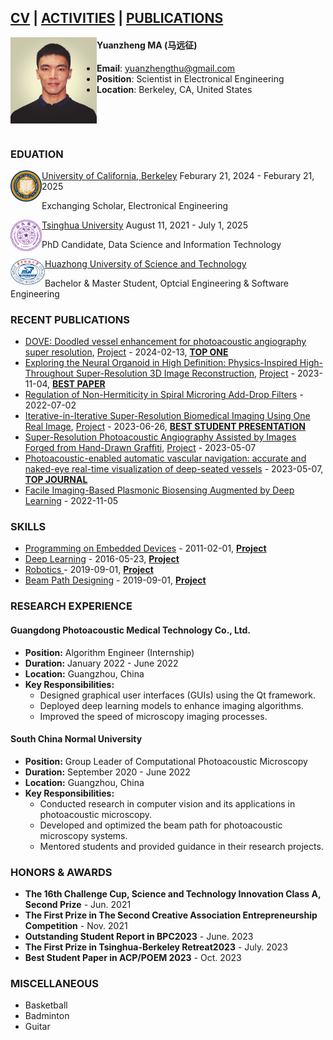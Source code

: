 ## [CV](CV/README.md)   |  [ACTIVITIES](ACTIVATIES/README.md)   |   [PUBLICATIONS](https://github.com/yuanzhengthu/yuanzhengthu.github.io/blob/35e028a5ee17ed0e7dfa3d8efda138a49ca1042d/PUBLICATIONS/README.md)
<!-- <img align="left" width="200" src="CV/1708975869150.jpg" />-->
<img align="left" width="138" src="CV/1708975869150.jpg" />


#### **Yuanzheng MA (马远征)**
- **Email**: yuanzhengthu@gmail.com
- **Position**: Scientist in Electronical Engineering
- **Location**: Berkeley, CA, United States

&emsp;

&emsp;

### EDUATION


<img align="left" width="50" src="CV/Seal_of_University_of_California,_Berkeley.svg.png" />

[University of California, Berkeley](https://www.berkeley.edu) Feburary 21, 2024 - Feburary 21, 2025

Exchanging Scholar, Electronical Engineering


<img align="left" width="50" src="CV/630px-Tsinghua_University_Logo.svg.png" />

[Tsinghua University](https://www.tsinghua.edu.cn/en/) August 11, 2021 - July 1, 2025

PhD Candidate, Data Science and Information Technology


<img align="left" width="55" src="CV/Hustseals.png" />

[Huazhong University of Science and Technology](https://english.hust.edu.cn)

Bachelor & Master Student, Optcial Engineering & Software Engineering

### RECENT PUBLICATIONS

<!-- START_SECTION:pub -->
* <a href='https://www.sciencedirect.com/science/article/pii/S1361841524000318' target='_blank'>DOVE: Doodled vessel enhancement for photoacoustic angiography super resolution</a>, [Project](https://github.com/yuanzhengthu/handDrawnPAAImages) - 2024-02-13, [**TOP ONE**](https://www.letpub.com.cn/index.php?journalid=5790&page=journalapp&view=detail)
* <a href='https://ieeexplore.ieee.org/abstract/document/10368794' target='_blank'>Exploring the Neural Organoid in High Definition: Physics-Inspired High-Throughout Super-Resolution 3D Image Reconstruction</a>, [Project](https://github.com/yuanzhengthu/3DReconstruction_Organoid) - 2023-11-04, [**BEST PAPER**](CV/acp2023.jpg)
* <a href='https://ieeexplore.ieee.org/abstract/document/10209822' target='_blank'>Regulation of Non-Hermiticity in Spiral Microring Add-Drop Filters</a> - 2022-07-02
* <a href='https://arxiv.org/abs/2306.14487' target='_blank'>Iterative-in-Iterative Super-Resolution Biomedical Imaging Using One Real Image</a>, [Project](https://github.com/yuanzhengthu/Iterative-in-Iterative-SR-for-Biomedical-Imaging-Using-a-Single-HR-Authentic-Image) - 2023-06-26, [**BEST STUDENT PRESENTATION**](CV/SPIE-BPC.jpg)
* <a href='https://opg.optica.org/abstract.cfm?uri=CLEO_AT-2023-JTu2A.51' target='_blank'>Super-Resolution Photoacoustic Angiography Assisted by Images Forged from Hand-Drawn Graffiti</a>, [Project](https://github.com/yuanzhengthu/handDrawnPAAImages) - 2023-05-07
* <a href='https://www.spiedigitallibrary.org/journals/advanced-photonics-nexus/volume-2/issue-4/046001/Photoacoustic-enabled-automatic-vascular-navigation--accurate-and-naked-eye/10.1117/1.APN.2.4.046001.full' target='_blank'>Photoacoustic-enabled automatic vascular navigation: accurate and naked-eye real-time visualization of deep-seated vessels</a> - 2023-05-07, [**TOP JOURNAL**](https://www.letpub.com.cn/index.php?journalid=32772&page=journalapp&view=detail)
* <a href='https://ieeexplore.ieee.org/abstract/document/10088714' target='_blank'>Facile Imaging-Based Plasmonic Biosensing Augmented by Deep Learning</a> - 2022-11-05
<!-- END_SECTION:pub -->


### SKILLS

<!-- START_SECTION:skills -->
* <a href='' target='_blank'> Programming on Embedded Devices</a> - 2011-02-01, [**Project**](https://yuanzhengthu.github.io)
* <a href='' target='_blank'> Deep Learning</a> - 2016-05-23, [**Project**](https://yuanzhengthu.github.io)
* <a href='' target='_blank'> Robotics </a> - 2019-09-01, [**Project**](https://yuanzhengthu.github.io)
* <a href='' target='_blank'> Beam Path Designing</a> - 2019-09-01, [**Project**](https://yuanzhengthu.github.io)
<!-- END_SECTION:skills -->

### RESEARCH EXPERIENCE

#### Guangdong Photoacoustic Medical Technology Co., Ltd.
- **Position:** Algorithm Engineer (Internship)
- **Duration:** January 2022 - June 2022
- **Location:** Guangzhou, China
- **Key Responsibilities:**
  - Designed graphical user interfaces (GUIs) using the Qt framework.
  - Deployed deep learning models to enhance imaging algorithms.
  - Improved the speed of microscopy imaging processes.

#### South China Normal University
- **Position:** Group Leader of Computational Photoacoustic Microscopy
- **Duration:** September 2020 - June 2022
- **Location:** Guangzhou, China
- **Key Responsibilities:**
  - Conducted research in computer vision and its applications in photoacoustic microscopy.
  - Developed and optimized the beam path for photoacoustic microscopy systems.
  - Mentored students and provided guidance in their research projects.

### HONORS & AWARDS

- **The 16th Challenge Cup, Science and Technology Innovation Class A, Second Prize** - Jun. 2021
- **The First Prize in The Second Creative Association Entrepreneurship Competition** - Nov. 2021
- **Outstanding Student Report in BPC2023** - June. 2023
- **The First Prize in Tsinghua-Berkeley Retreat2023** - July. 2023
- **Best Student Paper in ACP/POEM 2023** - Oct. 2023

### MISCELLANEOUS
- Basketball
- Badminton
- Guitar
 
